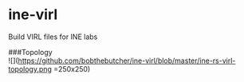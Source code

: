 # ine-virl
Build VIRL files for INE labs

###Topology  
![](https://github.com/bobthebutcher/ine-virl/blob/master/ine-rs-virl-topology.png =250x250)
